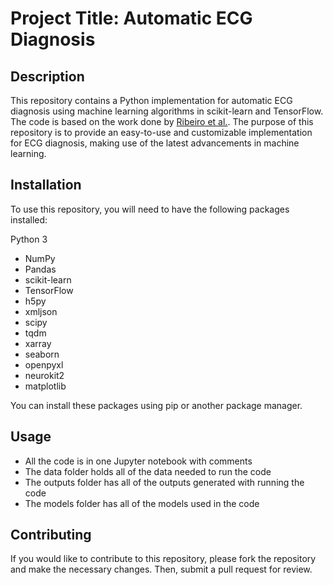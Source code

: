 # Project Title: Automatic ECG Diagnosis

## Description
This repository contains a Python implementation for automatic ECG diagnosis using machine learning algorithms in scikit-learn and TensorFlow. The code is based on the work done by [Ribeiro et al.](https://github.com/antonior92/automatic-ecg-diagnosis). The purpose of this repository is to provide an easy-to-use and customizable implementation for ECG diagnosis, making use of the latest advancements in machine learning.

## Installation
To use this repository, you will need to have the following packages installed:

Python 3
- NumPy
- Pandas
- scikit-learn
- TensorFlow
- h5py
- xmljson
- scipy
- tqdm
- xarray
- seaborn
- openpyxl
- neurokit2
- matplotlib


You can install these packages using pip or another package manager.

## Usage

- All the code is in one Jupyter notebook with comments
- The data folder holds all of the data needed to run the code
- The outputs folder has all of the outputs generated with running the code
- The models folder has all of the models used in the code
 
## Contributing
If you would like to contribute to this repository, please fork the repository and make the necessary changes. Then, submit a pull request for review.


